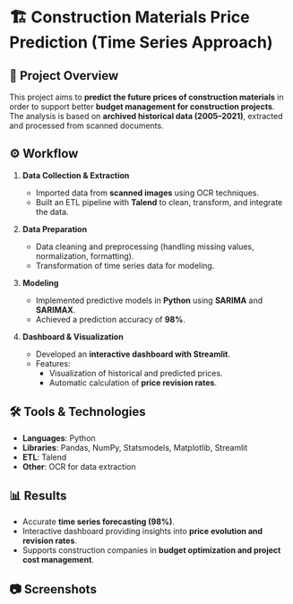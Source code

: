 # 🏗️ Construction Materials Price Prediction (Time Series Approach)

## 📌 Project Overview
This project aims to **predict the future prices of construction materials** in order to support better **budget management for construction projects**.  
The analysis is based on **archived historical data (2005–2021)**, extracted and processed from scanned documents.

## ⚙️ Workflow
1. **Data Collection & Extraction**  
   - Imported data from **scanned images** using OCR techniques.  
   - Built an ETL pipeline with **Talend** to clean, transform, and integrate the data.  

2. **Data Preparation**  
   - Data cleaning and preprocessing (handling missing values, normalization, formatting).  
   - Transformation of time series data for modeling.  

3. **Modeling**  
   - Implemented predictive models in **Python** using **SARIMA** and **SARIMAX**.  
   - Achieved a prediction accuracy of **98%**.  

4. **Dashboard & Visualization**  
   - Developed an **interactive dashboard with Streamlit**.  
   - Features:  
     - Visualization of historical and predicted prices.  
     - Automatic calculation of **price revision rates**.  

## 🛠️ Tools & Technologies
- **Languages**: Python  
- **Libraries**: Pandas, NumPy, Statsmodels, Matplotlib, Streamlit  
- **ETL**: Talend  
- **Other**: OCR for data extraction  

## 📊 Results
- Accurate **time series forecasting (98%)**.  
- Interactive dashboard providing insights into **price evolution and revision rates**.  
- Supports construction companies in **budget optimization and project cost management**.  

## 📷 Screenshots


